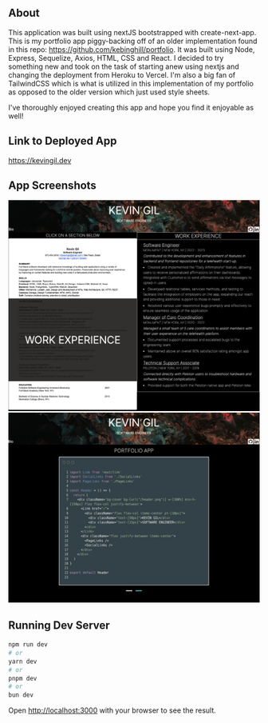 ## About

This application was built using nextJS bootstrapped with create-next-app. This is my portfolio app piggy-backing off of an older implementation found in this repo: https://github.com/kebinghill/portfolio. It was built using Node, Express, Sequelize, Axios, HTML, CSS and React. I decided to try something new and took on the task of starting anew using nextjs and changing the deployment from Heroku to Vercel. I'm also a big fan of TailwindCSS which is what is utilized in this implementation of my portfolio as opposed to the older version which just used style sheets.

I've thoroughly enjoyed creating this app and hope you find it enjoyable as well!

## Link to Deployed App

https://kevingil.dev

## App Screenshots

![Alt text](/public/portfolio-ss-1.png?raw=true 'Screenshot 1')
![Alt text](/public/portfolio-ss-2.png?raw=true 'Screenshot 2')

## Running Dev Server

```bash
npm run dev
# or
yarn dev
# or
pnpm dev
# or
bun dev
```

Open [http://localhost:3000](http://localhost:3000) with your browser to see the result.
